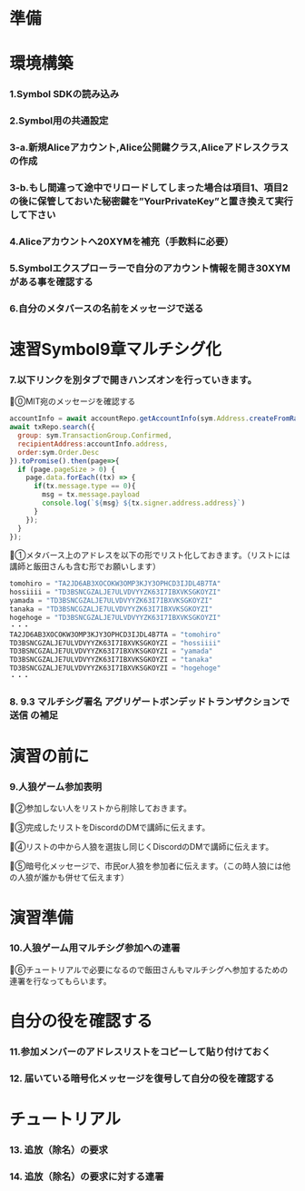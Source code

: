 # 準備
# 環境構築
### 1.Symbol SDKの読み込み
### 2.Symbol用の共通設定
### 3-a.新規Aliceアカウント,Alice公開鍵クラス,Aliceアドレスクラスの作成
### 3-b.もし間違って途中でリロードしてしまった場合は項目1、項目2の後に保管しておいた秘密鍵を”YourPrivateKey”と置き換えて実行して下さい
### 4.Aliceアカウントへ20XYMを補充（手数料に必要）
### 5.Symbolエクスプローラーで自分のアカウント情報を開き30XYMがある事を確認する
### 6.自分のメタバースの名前をメッセージで送る
# 速習Symbol9章マルチシグ化
### 7.以下リンクを別タブで開きハンズオンを行っていきます。
🌟⓪MIT宛のメッセージを確認する
```js
accountInfo = await accountRepo.getAccountInfo(sym.Address.createFromRawAddress("TB2JSKNG2IRIGXMI3AQMGASM6PXLSR7VFHLSA5A")).toPromise();
await txRepo.search({
  group: sym.TransactionGroup.Confirmed,
  recipientAddress:accountInfo.address,
  order:sym.Order.Desc
}).toPromise().then(page=>{
  if (page.pageSize > 0) {
    page.data.forEach((tx) => {
      if(tx.message.type == 0){
        msg = tx.message.payload
        console.log(`${msg} ${tx.signer.address.address}`)
      }
    });
  }
});

```

🌟①メタバース上のアドレスを以下の形でリスト化しておきます。（リストには講師と飯田さんも含む形でお願いします）

```js
tomohiro = "TA2JD6AB3XOCOKW3OMP3KJY3OPHCD3IJDL4B7TA"
hossiiii = "TD3BSNCGZALJE7ULVDVYYZK63I7IBXVKSGKOYZI"
yamada = "TD3BSNCGZALJE7ULVDVYYZK63I7IBXVKSGKOYZI"
tanaka = "TD3BSNCGZALJE7ULVDVYYZK63I7IBXVKSGKOYZI"
hogehoge = "TD3BSNCGZALJE7ULVDVYYZK63I7IBXVKSGKOYZI"
・・・
TA2JD6AB3XOCOKW3OMP3KJY3OPHCD3IJDL4B7TA = "tomohiro"
TD3BSNCGZALJE7ULVDVYYZK63I7IBXVKSGKOYZI = "hossiiii"
TD3BSNCGZALJE7ULVDVYYZK63I7IBXVKSGKOYZI = "yamada"
TD3BSNCGZALJE7ULVDVYYZK63I7IBXVKSGKOYZI = "tanaka"
TD3BSNCGZALJE7ULVDVYYZK63I7IBXVKSGKOYZI = "hogehoge"
・・・
```

### 8. 9.3 マルチシグ署名 アグリゲートボンデッドトランザクションで送信 の補足
# 演習の前に
### 9.人狼ゲーム参加表明
🌟②参加しない人をリストから削除しておきます。

🌟③完成したリストをDiscordのDMで講師に伝えます。

🌟④リストの中から人狼を選抜し同じくDiscordのDMで講師に伝えます。

🌟⑤暗号化メッセージで、市民or人狼を参加者に伝えます。（この時人狼には他の人狼が誰かも併せて伝えます）

# 演習準備
### 10.人狼ゲーム用マルチシグ参加への連署
🌟⑥チュートリアルで必要になるので飯田さんもマルチシグへ参加するための連署を行なってもらいます。

# 自分の役を確認する
### 11.参加メンバーのアドレスリストをコピーして貼り付けておく
### 12. 届いている暗号化メッセージを復号して自分の役を確認する
# チュートリアル
### 13. 追放（除名）の要求
### 14. 追放（除名）の要求に対する連署
